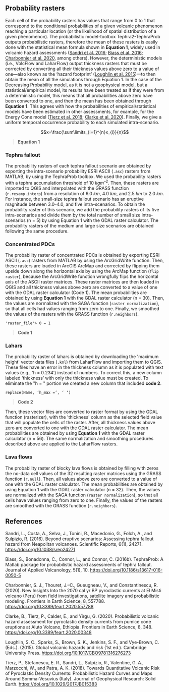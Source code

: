 ## Probability rasters

Each cell of the probability rasters has values that range from 0 to 1 that correspond to the conditional probabilities of a given volcanic phenomenon reaching a particular location (or the likelihood of spatial distribution of a given phenomenon). The probabilistic model-toolbox Tephra2-TephraProb outputs probabilistic rasters, therefore the mean of these rasters is easily done with the statistical mean formula shown in **Equation 1**, widely used in volcanic hazard assessments ([Sandri et al. 2016](https://doi.org/10.1038/srep24271); [Biass et al. 2016](https://doi.org/10.1186/s13617-016-0050-5); [Charbonnier et al. 2020](https://doi.org/10.3389/feart.2020.557788), among others). However, the deterministic models (i.e., VolcFlow and LaharFlow) output thickness rasters that must be corrected by converting all their thickness values above zero to a value of one—also known as the ‘hazard footprint’ ([Loughlin et al. 2015](https://doi.org/10.1017/CBO9781316276273))—to then obtain the mean of all the simulations through Equation 1. In the case of the Decreasing Probability model, as it is not a geophysical model, but a statistical/empirical model, its results have been treated as if they were from a deterministic model, this means that all probabilities above zero have been converted to one, and then the mean has been obtained through **Equation 1**. This agrees with how the probabilities of empirical/statistical models have been estimated in other assessments, for example, for the Energy Cone model ([Tierz et al. 2018](https://doi.org/10.1029/2017JB015383); [Clarke et al. 2020](https://doi.org/10.3389/feart.2020.00348)). Finally, we give a uniform temporal occurrence probability to each simulated intra-scenario.

$$x=\frac{\sum\limits_{i=1}^{n}x_{i}}{n}$$

> **Equation 1**

### Tephra fallout

The probability rasters of each tephra fallout scenario are obtained by exporting the intra-scenario probability ESRI ASCII (`.asc`) rasters from MATLAB, by using the TephraProb toolbox. We used the probability rasters with a tephra accumulation threshold of 10 $kg m^{–2}$. Then, these rasters are imported to QGIS and interpolated with the GRASS function (`r.resamp.interp`) from a resolution of 6.0 $km$, 4.0 $km$, and 2.5 $km$ to 2.0 $km$. For instance, the small-size tephra fallout scenario has an eruptive magnitude between 3.0–4.0, and five intra-scenarios. To obtain the probability raster of this scenario, we add the probability rasters of its five intra-scenarios and divide them by the total number of small size intra-scenarios (n = 5) by using Equation 1 with the GDAL raster calculator. The probability rasters of the medium and large size scenarios are obtained following the same procedure.

### Concentrated PDCs

The probability raster of concentrated PDCs is obtained by exporting ESRI ASCII (`.asc`) rasters from MATLAB by using the ArcGridWrite function. Then, these rasters are loaded in ArcGIS ArcMap and corrected by flipping them upside down along the horizontal axis by using the ArcMap function (`flip raster`), because the ArcGridWrite function wrongfully flips the horizontal axis of the ASCII raster matrices. These raster matrices are then loaded in QGIS and all thickness values above zero are converted to a value of one with the GDAL raster calculator (Code 1). The mean probabilities are obtained by using **Equation 1** with the GDAL raster calculator (n = 30). Then, the values are normalized with the SAGA function (`raster normalization`), so that all cells had values ranging from zero to one. Finally, we smoothed the values of the rasters with the GRASS function (`r.neighbors`).

```
'raster_file'> 0 = 1   
```

> **Code 1**

### Lahars

The probability raster of lahars is obtained by downloading the 'maximum height' vector data files (`.kml`) from LaharFlow and importing them to QGIS. These files have an error in the thickness column as it is populated with text values (e.g., ‘h = 0.234’) instead of numbers. To correct this, a new column labeled ‘thickness’ with only the thickness value must be created. To eliminate the "h = " portion we created a new column that included **code 2**.

```
replace(Name, ‘h_max =’, ‘ ‘)
```

> **Code 2**

Then, these vector files are converted to raster format by using the GDAL function (rasterizer), with the 'thickness' column as the selected field value that will populate the cells of the raster. After, all thickness values above zero are converted to one with the GDAL raster calculator. The mean probabilities are obtained by using **Equation 1** with the GDAL raster calculator (n = 56). The same normalization and smoothing procedures described above are applied to the LaharFlow rasters.

### Lava flows

The probability raster of blocky lava flows is obtained by filling with zeros the no-data cell values of the 32 resulting raster matrices using the GRASS function (`r.null`). Then, all values above zero are converted to a value of one with the GDAL raster calculator. The mean probabilities are obtained by using  Equation 1 with the GDAL raster calculator (n = 32). Then, the values are normalized with the SAGA function (`raster normalization`), so that all cells have values ranging from zero to one. Finally, the values of the rasters are smoothed with the GRASS function (`r.neighbors`).

## References 

Sandri, L., Costa, A., Selva, J., Tonini, R., Macedonio, G., Folch, A., and Sulpizio, R. (2016). Beyond eruptive scenarios: Assessing tephra fallout hazard from Neapolitan volcanoes. Scientific Reports, 6(1), 24271. https://doi.org/10.1038/srep24271

Biass, S., Bonadonna, C., Connor, L., and Connor, C. (2016b). TephraProb: A Matlab package for probabilistic hazard assessments of tephra fallout. Journal of Applied Volcanology, 5(1), 10. https://doi.org/10.1186/s13617-016-0050-5

Charbonnier, S. J., Thouret, J.–C., Gueugneau, V., and Constantinescu, R. (2020). New Insights Into the 2070 cal yr BP pyroclastic currents at El Misti volcano (Peru) from field investigations, satellite imagery and probabilistic modeling. Frontiers in Earth Science, 8, 557788. https://doi.org/10.3389/feart.2020.557788

Clarke, B., Tierz, P., Calder, E., and Yirgu, G. (2020). Probabilistic volcanic hazard assessment for pyroclastic density currents from pumice cone eruptions at Aluto Volcano, Ethiopia. Frontiers in Earth Science, 8, 348. https://doi.org/10.3389/feart.2020.00348

Loughlin, S. C., Sparks, S., Brown, S. K., Jenkins, S. F., and Vye-Brown, C. (Eds.). (2015). Global volcanic hazards and risk (1st ed.). Cambridge University Press. https://doi.org/10.1017/CBO9781316276273

Tierz, P., Stefanescu, E. R., Sandri, L., Sulpizio, R., Valentine, G. A., Marzocchi, W., and Patra, A. K. (2018). Towards Quantitative Volcanic Risk of Pyroclastic Density Currents: Probabilistic Hazard Curves and Maps Around Somma-Vesuvius (Italy). Journal of Geophysical Research: Solid Earth. https://doi.org/10.1029/2017JB015383
